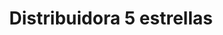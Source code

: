 ---
title: "Distribuidora 5 estrellas"
url: /puerto-la-cruz/distribuidora-5-estrellas/
shop: eléctrico
---
